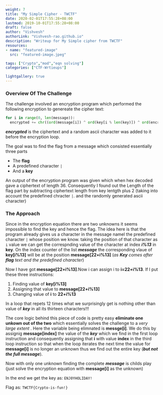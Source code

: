 ```yaml
---
weight: 7
title: "My Simple Cipher - TWCTF"
date: 2020-02-01T17:55:28+08:00
lastmod: 2019-10-01T17:55:28+08:00
draft: false
author: "Vishvesh"
authorLink: "Vishvesh-rao.github.io"
description: "Writeup for My Simple cipher from TWCTF"
resources:
- name: "featured-image"
  src: "featured-image.jpeg"

tags: ["Crypto","mod","eqn solving"]
categories: ["CTF-Wrtieups"]

lightgallery: true
---
```


### Overview Of The Challenge

The challenge involved an encryption program which performed the following encryption to genereate the cipher text:

```python
for i in range(0, len(message)):
  encrypted += chr((ord(message[i]) ^ ord(key[i % len(key)]) ^ ord(encrypted[i]))%128)
```

***encrypted*** is the ciphertext and a random ascii character was added to it before the encryption loop.

The goal was to find the flag from a message which consisted essentially three parts
- The **flag** 
- A predefined character ```|```
- And a **key**

An output of the encryption program was given which when hex decoded gave a ciphertext of length 36.
Consequently I found out the Length of the flag part by subtracting ciphertext length from key lentgth plus 2 (taking into account the predefined chracter 
```|```.
and the randomly generated ascii character) 

### The Approach

Since in the encryption equation there are two unknowns it seems impossible to find the key and hence the flag.
The idea here is that the program already gives us a character in the message namel the predefined character 
 ```|```
whose position we know.
taking the position of that character as ```i``` value we can get the correspnding value of the character at index ***i%13*** in **key**. 
On the index counter of the list ***message*** the corresponding vlaue of **key[i%13]** will be at the position **message[22+i%13]** (*as **Key** comes after **flag** text and the predefined character*)

Now I have got **message[22+i%13]**.Now i can assign i to **i=22+i%13**. 
If I put these three instructions:
1. Finding value of **key[i%13]**
2. Assigning that value to **message[22+i%13]**
3. Changing value of **i** to **22+i%13**

In a loop that repets 12 times what we surprisingly get is nothing other than value of ***key*** in all its thirteen characters!!!

The core logic behind this piece of code is pretty easy **eliminate one unkown out of the two** which essentially solves the challenge to a *very large extent* .
Here the variable being elimnated is **messge[i]**.
We do this by assignig **message[index]** the value of the ***key*** which we find in the first loop instruction and consequently assigning that 
**i**
with value 
**index**
in the third loop instruction so that when the loop iterates the next time the value for **message[i]** is no longer an unknown thus we find out the entire key (***but not the full message***).

Now with only one unknown finding the complete ***message*** is childs play (just solve the encryption equation with **message[i]** as the unknown)

In the end we get the key as: `ENJ0YHOLIDAY!`

Flag as: `TWCTF{Crypto-is-fun!}`


